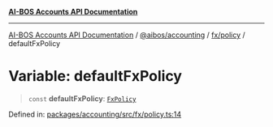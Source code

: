 [**AI-BOS Accounts API Documentation**](../../../../../README.md)

***

[AI-BOS Accounts API Documentation](../../../../../README.md) / [@aibos/accounting](../../../README.md) / [fx/policy](../README.md) / defaultFxPolicy

# Variable: defaultFxPolicy

> `const` **defaultFxPolicy**: [`FxPolicy`](../interfaces/FxPolicy.md)

Defined in: [packages/accounting/src/fx/policy.ts:14](https://github.com/pohlai88/accounts/blob/48103fb36d28b2b9bfb33472b6de2f719773cde9/packages/accounting/src/fx/policy.ts#L14)
